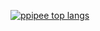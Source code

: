 <!--  [![ppipee github stats](https://github-readme-stats-ppipee.vercel.app/api/?username=ppipee&include_all_commits=true&custom_title=ppipee%20GitHub%20Stats&hide=stars&count_private=true&show_icons=true&bg_color=45,ff9a9e,fad0c4&theme=monokai&icon_color=2d2d2d&border_radius=12&hide_border=true&title_color=ed3d4f)](https://github.com/anuraghazra/github-readme-stats) -->

[![ppipee top langs](https://github-readme-stats.vercel.app/api/top-langs/?username=ppipee&bg_color=45,ff9a9e,fad0c4&theme=monokai&icon_color=2d2d2d&border_radius=12&hide_border=true&title_color=ed3d4f&langs_count=10&exclude=KUStartup3&layout=compact)](https://github.com/anuraghazra/github-readme-stats)
